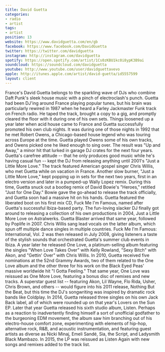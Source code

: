 ```yaml
---
title: David Guetta
categories:
- radio
- artist
tags:
- artist
position: 13
website: https://www.davidguetta.com/en/gb
facebook: https://www.facebook.com/DavidGuetta
twitter: https://twitter.com/davidguetta
instagram: http://instagram.com/davidguetta
spotify: https://open.spotify.com/artist/1Cs0zKBU1kc0i8ypK3B9ai
soundcloud: https://soundcloud.com/davidguetta
youtube: http://www.youtube.com/user/davidguettavevo
apple: http://itunes.apple.com/artist/david-guetta/id5557599
layout: client
---
```


France's David Guetta belongs to the sparkling wave of DJs who combine Daft Punk's sleek house music with a pinch of electroclash's punch. Guetta had been DJ'ing around France playing popular tunes, but his brain was particularly rewired in 1987 when he heard a Farley Jackmaster Funk track on French radio. He taped the track, brought a copy to a gig, and promptly cleared the floor with it during one of his own sets. Things loosened up a year later when acid house came to France and Guetta successfully promoted his own club nights. It was during one of those nights in 1992 that he met Robert Owens, a Chicago-based house legend who was touring across Europe at the time. Guetta played Owens some of his own tracks, and Owens picked one he liked enough to sing over. The result was "Up and Away," a minor hit that lurked in garage DJ crates for the next four years. Guetta's carefree attitude -- that he only produces good music while he's having casual fun -- kept the DJ from releasing anything until 2001's "Just a Little More Love." The track featured American gospel singer Chris Willis, who met Guetta while on vacation in France. Another slow burner, "Just a Little More Love," kept popping up in sets for the next two years, first in an electro version and later in a pumped-up Wally Lopez remix. During this time, Guetta snuck out a bootleg remix of David Bowie's "Heroes," retitled "Just for One Day." Bowie gave the go-ahead to release the track officially, and Guetta soon had a massive hit on his hands. Guetta featured the liberated boot on his first mix CD, Fuck Me I'm Famous, named after Guetta's successful Ibiza-based party. The fun-loving slacker DJ finally got around to releasing a collection of his own productions in 2004, Just a Little More Love on Astralwerks. Guetta Blaster arrived that same year, followed by Poplife in 2007. Chris Willis sang lead vocals on the latter album, which spun off multiple dance singles in multiple countries. Fuck Me I'm Famous: International, Vol. 2 was then released in July 2008, giving listeners a taste of the stylish sounds that orchestrated Guetta's summer club events in Ibiza. A year later he released One Love, a platinum-selling album featuring the singles "When Love Takes Over" with Kelly Rowland, "Sexy Bitch" with Akon, and "Gettin' Over" with Chris Willis. In 2010, Guetta received five nominations at the 52nd Grammy Awards, two of them related to the One Love album and the other three for his work on the Black Eyed Peas' massive worldwide hit "I Gotta Feeling." That same year, One Love was reissued as One More Love, featuring a bonus disc of remixes and new tracks. A superstar guest list -- featuring Akon, Lil Wayne, Flo Rida, Usher, Chris Brown, and others -- would figure into his 2011 release, Nothing But the Beat, but this time the DJ's songwriting was inspired by dramatic rock bands like Coldplay. In 2014, Guetta released three singles on his own Jack Back label, all of which were rounded up on that year's Lovers on the Sun EP. Later that year Guetta released his sixth studio album, Listen. Perhaps as a reaction to inadvertently finding himself a sort of unofficial godfather to the burgeoning EDM movement, the album saw him branching out of his electro-house comfort zone, experimenting with elements of hip-hop, alternative rock, R&B, and acoustic instrumentation, and featuring guest artists as diverse as Nicki Minaj, Emeli Sandé, Sia, the Script, and Ladysmith Black Mambazo. In 2015, the LP was reissued as Listen Again with new songs and remixes added to the track list.